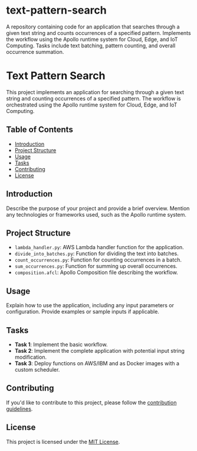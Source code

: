 # text-pattern-search
A repository containing code for an application that searches through a given text string and counts occurrences of a specified pattern. Implements the workflow using the Apollo runtime system for Cloud, Edge, and IoT Computing. Tasks include text batching, pattern counting, and overall occurrence summation.


# Text Pattern Search

This project implements an application for searching through a given text string and counting occurrences of a specified pattern. The workflow is orchestrated using the Apollo runtime system for Cloud, Edge, and IoT Computing.

## Table of Contents

- [Introduction](#introduction)
- [Project Structure](#project-structure)
- [Usage](#usage)
- [Tasks](#tasks)
- [Contributing](#contributing)
- [License](#license)

## Introduction

Describe the purpose of your project and provide a brief overview. Mention any technologies or frameworks used, such as the Apollo runtime system.

## Project Structure

- `lambda_handler.py`: AWS Lambda handler function for the application.
- `divide_into_batches.py`: Function for dividing the text into batches.
- `count_occurrences.py`: Function for counting occurrences in a batch.
- `sum_occurrences.py`: Function for summing up overall occurrences.
- `composition.afcl`: Apollo Composition file describing the workflow.

## Usage

Explain how to use the application, including any input parameters or configuration. Provide examples or sample inputs if applicable.

## Tasks

- **Task 1**: Implement the basic workflow.
- **Task 2**: Implement the complete application with potential input string modification.
- **Task 3**: Deploy functions on AWS/IBM and as Docker images with a custom scheduler.

## Contributing

If you'd like to contribute to this project, please follow the [contribution guidelines](CONTRIBUTING.md).

## License

This project is licensed under the [MIT License](LICENSE).

